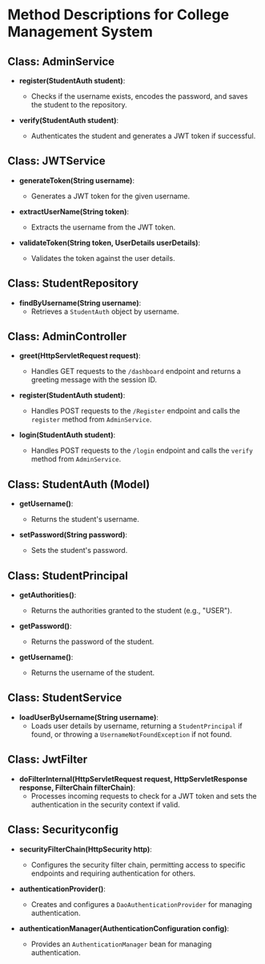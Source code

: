 # Method Descriptions for College Management System

## Class: AdminService
- **register(StudentAuth student)**: 
  - Checks if the username exists, encodes the password, and saves the student to the repository.
  
- **verify(StudentAuth student)**: 
  - Authenticates the student and generates a JWT token if successful.

## Class: JWTService
- **generateToken(String username)**: 
  - Generates a JWT token for the given username.

- **extractUserName(String token)**: 
  - Extracts the username from the JWT token.

- **validateToken(String token, UserDetails userDetails)**: 
  - Validates the token against the user details.

## Class: StudentRepository
- **findByUsername(String username)**: 
  - Retrieves a `StudentAuth` object by username.

## Class: AdminController
- **greet(HttpServletRequest request)**: 
  - Handles GET requests to the `/dashboard` endpoint and returns a greeting message with the session ID.

- **register(StudentAuth student)**: 
  - Handles POST requests to the `/Register` endpoint and calls the `register` method from `AdminService`.

- **login(StudentAuth student)**: 
  - Handles POST requests to the `/login` endpoint and calls the `verify` method from `AdminService`.

## Class: StudentAuth (Model)
- **getUsername()**: 
  - Returns the student's username.

- **setPassword(String password)**: 
  - Sets the student's password.

## Class: StudentPrincipal
- **getAuthorities()**: 
  - Returns the authorities granted to the student (e.g., "USER").

- **getPassword()**: 
  - Returns the password of the student.

- **getUsername()**: 
  - Returns the username of the student.

## Class: StudentService
- **loadUserByUsername(String username)**: 
  - Loads user details by username, returning a `StudentPrincipal` if found, or throwing a `UsernameNotFoundException` if not found.

## Class: JwtFilter
- **doFilterInternal(HttpServletRequest request, HttpServletResponse response, FilterChain filterChain)**: 
  - Processes incoming requests to check for a JWT token and sets the authentication in the security context if valid.

## Class: Securityconfig
- **securityFilterChain(HttpSecurity http)**: 
  - Configures the security filter chain, permitting access to specific endpoints and requiring authentication for others.

- **authenticationProvider()**: 
  - Creates and configures a `DaoAuthenticationProvider` for managing authentication.

- **authenticationManager(AuthenticationConfiguration config)**: 
  - Provides an `AuthenticationManager` bean for managing authentication.
